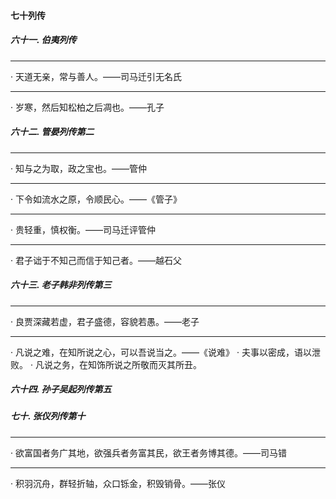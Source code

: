 #### 七十列传
##### 六十一. 伯夷列传
---
· 天道无亲，常与善人。——司马迁引无名氏

---
· 岁寒，然后知松柏之后凋也。——孔子

##### 六十二. 管晏列传第二
---
· 知与之为取，政之宝也。——管仲

---
· 下令如流水之原，令顺民心。——《管子》

---
· 贵轻重，慎权衡。——司马迁评管仲

---
· 君子诎于不知己而信于知己者。——越石父

##### 六十三. 老子韩非列传第三
---
· 良贾深藏若虚，君子盛德，容貌若愚。——老子

---
· 凡说之难，在知所说之心，可以吾说当之。——《说难》
· 夫事以密成，语以泄败。
· 凡说之务，在知饰所说之所敬而灭其所丑。

##### 六十四. 孙子吴起列传第五




##### 七十. 张仪列传第十
---
· 欲富国者务广其地，欲强兵者务富其民，欲王者务博其德。——司马错

---
· 积羽沉舟，群轻折轴，众口铄金，积毁销骨。——张仪

